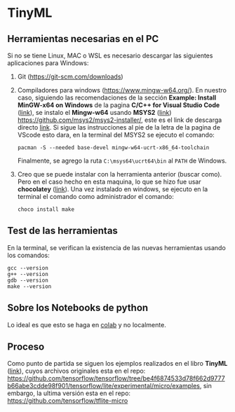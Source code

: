 # TinyML

## Herramientas necesarias en el PC

Si no se tiene Linux, MAC o WSL es necesario descargar las siguientes aplicaciones para Windows:
1. Git (https://git-scm.com/downloads)
2. Compiladores para windows (https://www.mingw-w64.org/). En nuestro caso, siguiendo las recomendaciones de la sección **Example: Install MinGW-x64 on Windows** de la pagina **C/C++ for Visual Studio Code** ([link](https://code.visualstudio.com/docs/languages/cpp)), se instalo el **Mingw-w64** usando **MSYS2** ([link](https://www.msys2.org/))  https://github.com/msys2/msys2-installer/, este es el link de descarga directo [link](https://github.com/msys2/msys2-installer/releases/download/2023-05-26/msys2-x86_64-20230526.exe). Si sigue las instrucciones al pie de la letra de la pagina de VScode esto dara, en la terminal del MSYS2 se ejecuto el comando:

   ```
   pacman -S --needed base-devel mingw-w64-ucrt-x86_64-toolchain
   ``` 

   Finalmente, se agrego la ruta ```C:\msys64\ucrt64\bin``` al ```PATH``` de Windows.
3. Creo que se puede instalar con la herramienta anterior (buscar como). Pero en el caso hecho en esta maquina, lo que se hizo fue usar **chocolatey** ([link](https://chocolatey.org/)). Una vez instalado en windows, se ejecuto en la terminal el comando como administrador el comando: 
   
   ```
   choco install make
   ```

## Test de las herramientas

En la terminal, se verifican la existencia de las nuevas herramientas usando los comandos:

```
gcc --version
g++ --version
gdb --version
make --version
```

## Sobre los Notebooks de python

Lo ideal es que esto se haga en [colab](https://colab.google/) y no localmente.

## Proceso

Como punto de partida se siguen los ejemplos realizados en el libro **TinyML** ([link](https://tinymlbook.com/)), cuyos archivos originales esta en el repo: https://github.com/tensorflow/tensorflow/tree/be4f6874533d78f662d9777b66abe3cdde98f901/tensorflow/lite/experimental/micro/examples, sin embargo, la ultima versión esta en el repo: https://github.com/tensorflow/tflite-micro




